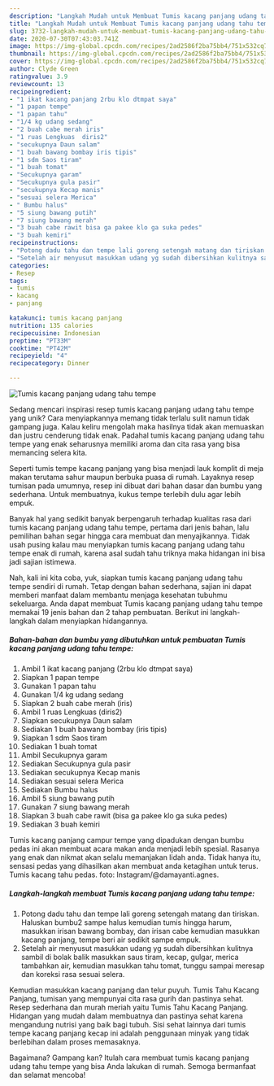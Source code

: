 ```yaml
---
description: "Langkah Mudah untuk Membuat Tumis kacang panjang udang tahu tempe yang Lezat Sekali"
title: "Langkah Mudah untuk Membuat Tumis kacang panjang udang tahu tempe yang Lezat Sekali"
slug: 3732-langkah-mudah-untuk-membuat-tumis-kacang-panjang-udang-tahu-tempe-yang-lezat-sekali
date: 2020-07-30T07:43:03.741Z
image: https://img-global.cpcdn.com/recipes/2ad2586f2ba75bb4/751x532cq70/tumis-kacang-panjang-udang-tahu-tempe-foto-resep-utama.jpg
thumbnail: https://img-global.cpcdn.com/recipes/2ad2586f2ba75bb4/751x532cq70/tumis-kacang-panjang-udang-tahu-tempe-foto-resep-utama.jpg
cover: https://img-global.cpcdn.com/recipes/2ad2586f2ba75bb4/751x532cq70/tumis-kacang-panjang-udang-tahu-tempe-foto-resep-utama.jpg
author: Clyde Green
ratingvalue: 3.9
reviewcount: 13
recipeingredient:
- "1 ikat kacang panjang 2rbu klo dtmpat saya"
- "1 papan tempe"
- "1 papan tahu"
- "1/4 kg udang sedang"
- "2 buah cabe merah iris"
- "1 ruas Lengkuas  diris2"
- "secukupnya Daun salam"
- "1 buah bawang bombay iris tipis"
- "1 sdm Saos tiram"
- "1 buah tomat"
- "Secukupnya garam"
- "Secukupnya gula pasir"
- "secukupnya Kecap manis"
- "sesuai selera Merica"
- " Bumbu halus"
- "5 siung bawang putih"
- "7 siung bawang merah"
- "3 buah cabe rawit bisa ga pakee klo ga suka pedes"
- "3 buah kemiri"
recipeinstructions:
- "Potong dadu tahu dan tempe lali goreng setengah matang dan tiriskan. Haluskan bumbu2 sampe halus kemudian tumis hingga harum, masukkan irisan bawang bombay, dan irisan cabe kemudian masukkan kacang panjang, tempe beri air sedikit sampe empuk."
- "Setelah air menyusut masukkan udang yg sudah dibersihkan kulitnya sambil di bolak balik masukkan saus tiram, kecap, gulgar, merica tambahkan air, kemudian masukkan tahu tomat, tunggu sampai meresap dan koreksi rasa sesuai selera."
categories:
- Resep
tags:
- tumis
- kacang
- panjang

katakunci: tumis kacang panjang 
nutrition: 135 calories
recipecuisine: Indonesian
preptime: "PT33M"
cooktime: "PT42M"
recipeyield: "4"
recipecategory: Dinner

---
```



![Tumis kacang panjang udang tahu tempe](https://img-global.cpcdn.com/recipes/2ad2586f2ba75bb4/751x532cq70/tumis-kacang-panjang-udang-tahu-tempe-foto-resep-utama.jpg)

Sedang mencari inspirasi resep tumis kacang panjang udang tahu tempe yang unik? Cara menyiapkannya memang tidak terlalu sulit namun tidak gampang juga. Kalau keliru mengolah maka hasilnya tidak akan memuaskan dan justru cenderung tidak enak. Padahal tumis kacang panjang udang tahu tempe yang enak seharusnya memiliki aroma dan cita rasa yang bisa memancing selera kita.

Seperti tumis tempe kacang panjang yang bisa menjadi lauk komplit di meja makan terutama sahur maupun berbuka puasa di rumah. Layaknya resep tumisan pada umumnya, resep ini dibuat dari bahan dasar dan bumbu yang sederhana. Untuk membuatnya, kukus tempe terlebih dulu agar lebih empuk.

Banyak hal yang sedikit banyak berpengaruh terhadap kualitas rasa dari tumis kacang panjang udang tahu tempe, pertama dari jenis bahan, lalu pemilihan bahan segar hingga cara membuat dan menyajikannya. Tidak usah pusing kalau mau menyiapkan tumis kacang panjang udang tahu tempe enak di rumah, karena asal sudah tahu triknya maka hidangan ini bisa jadi sajian istimewa.


Nah, kali ini kita coba, yuk, siapkan tumis kacang panjang udang tahu tempe sendiri di rumah. Tetap dengan bahan sederhana, sajian ini dapat memberi manfaat dalam membantu menjaga kesehatan tubuhmu sekeluarga. Anda dapat membuat Tumis kacang panjang udang tahu tempe memakai 19 jenis bahan dan 2 tahap pembuatan. Berikut ini langkah-langkah dalam menyiapkan hidangannya.

<!--inarticleads1-->

##### Bahan-bahan dan bumbu yang dibutuhkan untuk pembuatan Tumis kacang panjang udang tahu tempe:

1. Ambil 1 ikat kacang panjang (2rbu klo dtmpat saya)
1. Siapkan 1 papan tempe
1. Gunakan 1 papan tahu
1. Gunakan 1/4 kg udang sedang
1. Siapkan 2 buah cabe merah (iris)
1. Ambil 1 ruas Lengkuas  (diris2)
1. Siapkan secukupnya Daun salam
1. Sediakan 1 buah bawang bombay (iris tipis)
1. Siapkan 1 sdm Saos tiram
1. Sediakan 1 buah tomat
1. Ambil Secukupnya garam
1. Sediakan Secukupnya gula pasir
1. Sediakan secukupnya Kecap manis
1. Sediakan sesuai selera Merica
1. Sediakan  Bumbu halus
1. Ambil 5 siung bawang putih
1. Gunakan 7 siung bawang merah
1. Siapkan 3 buah cabe rawit (bisa ga pakee klo ga suka pedes)
1. Sediakan 3 buah kemiri


Tumis kacang panjang campur tempe yang dipadukan dengan bumbu pedas ini akan membuat acara makan anda menjadi lebih spesial. Rasanya yang enak dan nikmat akan selalu memanjakan lidah anda. Tidak hanya itu, sensasi pedas yang dihasilkan akan membuat anda ketagihan untuk terus. Tumis kacang tahu pedas. foto: Instagram/@damayanti.agnes. 

<!--inarticleads2-->

##### Langkah-langkah membuat Tumis kacang panjang udang tahu tempe:

1. Potong dadu tahu dan tempe lali goreng setengah matang dan tiriskan. Haluskan bumbu2 sampe halus kemudian tumis hingga harum, masukkan irisan bawang bombay, dan irisan cabe kemudian masukkan kacang panjang, tempe beri air sedikit sampe empuk.
1. Setelah air menyusut masukkan udang yg sudah dibersihkan kulitnya sambil di bolak balik masukkan saus tiram, kecap, gulgar, merica tambahkan air, kemudian masukkan tahu tomat, tunggu sampai meresap dan koreksi rasa sesuai selera.


Kemudian masukkan kacang panjang dan telur puyuh. Tumis Tahu Kacang Panjang, tumisan yang mempunyai cita rasa gurih dan pastinya sehat. Resep sederhana dan murah meriah yaitu Tumis Tahu Kacang Panjang. Hidangan yang mudah dalam membuatnya dan pastinya sehat karena mengandung nutrisi yang baik bagi tubuh. Sisi sehat lainnya dari tumis tempe kacang panjang kecap ini adalah penggunaan minyak yang tidak berlebihan dalam proses memasaknya. 

Bagaimana? Gampang kan? Itulah cara membuat tumis kacang panjang udang tahu tempe yang bisa Anda lakukan di rumah. Semoga bermanfaat dan selamat mencoba!
